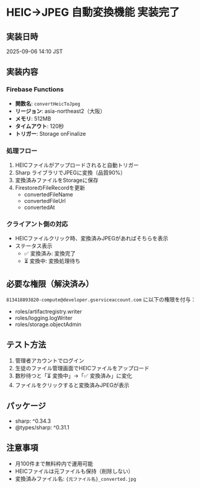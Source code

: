 # HEIC→JPEG 自動変換機能 実装完了

## 実装日時
2025-09-06 14:10 JST

## 実装内容

### Firebase Functions
- **関数名**: `convertHeicToJpeg`
- **リージョン**: asia-northeast2（大阪）
- **メモリ**: 512MB
- **タイムアウト**: 120秒
- **トリガー**: Storage onFinalize

### 処理フロー
1. HEICファイルがアップロードされると自動トリガー
2. Sharp ライブラリでJPEGに変換（品質90%）
3. 変換済みファイルをStorageに保存
4. FirestoreのFileRecordを更新
   - convertedFileName
   - convertedFileUrl
   - convertedAt

### クライアント側の対応
- HEICファイルクリック時、変換済みJPEGがあればそちらを表示
- ステータス表示
  - ✅ 変換済み: 変換完了
  - ⏳ 変換中: 変換処理待ち

## 必要な権限（解決済み）
`813418893820-compute@developer.gserviceaccount.com` に以下の権限を付与：
- roles/artifactregistry.writer
- roles/logging.logWriter
- roles/storage.objectAdmin

## テスト方法
1. 管理者アカウントでログイン
2. 生徒のファイル管理画面でHEICファイルをアップロード
3. 数秒待つと「⏳ 変換中」→「✅ 変換済み」に変化
4. ファイルをクリックすると変換済みJPEGが表示

## パッケージ
- sharp: ^0.34.3
- @types/sharp: ^0.31.1

## 注意事項
- 月100件まで無料枠内で運用可能
- HEICファイルは元ファイルも保持（削除しない）
- 変換済みファイル名: `{元ファイル名}_converted.jpg`